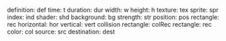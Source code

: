 definition: def
time: t
duration: dur
width: w
height: h
texture: tex
sprite: spr
index: ind
shader: shd
background: bg
strength: str
position: pos
rectangle: rec
horizontal: hor
vertical: vert
collision rectangle: colRec
rectangle: rec
color: col
source: src
destination: dest

